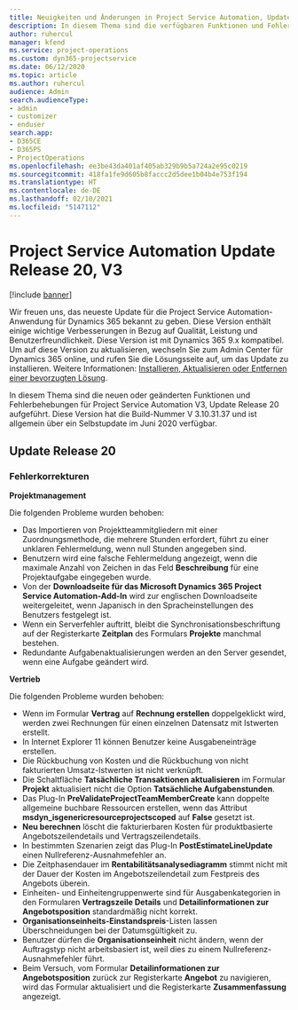 ```yaml
---
title: Neuigkeiten und Änderungen in Project Service Automation, Update Release 20, V3
description: In diesem Thema sind die verfügbaren Funktionen und Fehlerbehebungen für Project Service Automation Update Release 20, V3 aufgeführt.
author: ruhercul
manager: kfend
ms.service: project-operations
ms.custom: dyn365-projectservice
ms.date: 06/12/2020
ms.topic: article
ms.author: ruhercul
audience: Admin
search.audienceType:
- admin
- customizer
- enduser
search.app:
- D365CE
- D365PS
- ProjectOperations
ms.openlocfilehash: ee3be43da401af405ab329b9b5a724a2e95c0219
ms.sourcegitcommit: 418fa1fe9d605b8faccc2d5dee1b04b4e753f194
ms.translationtype: HT
ms.contentlocale: de-DE
ms.lasthandoff: 02/10/2021
ms.locfileid: "5147112"
---
```

# <a name="project-service-automation-update-release-20-v3"></a>Project Service Automation Update Release 20, V3

[!include [banner](../includes/psa-now-project-operations.md)]

Wir freuen uns, das neueste Update für die Project Service Automation-Anwendung für Dynamics 365 bekannt zu geben. Diese Version enthält einige wichtige Verbesserungen in Bezug auf Qualität, Leistung und Benutzerfreundlichkeit. Diese Version ist mit Dynamics 365 9.x kompatibel. Um auf diese Version zu aktualisieren, wechseln Sie zum Admin Center für Dynamics 365 online, und rufen Sie die Lösungsseite auf, um das Update zu installieren. Weitere Informationen: [Installieren, Aktualisieren oder Entfernen einer bevorzugten Lösung](https://docs.microsoft.com/power-platform/admin/install-remove-preferred-solution).

In diesem Thema sind die neuen oder geänderten Funktionen und Fehlerbehebungen für Project Service Automation V3, Update Release 20 aufgeführt. Diese Version hat die Build-Nummer V 3.10.31.37 und ist allgemein über ein Selbstupdate im Juni 2020 verfügbar.

## <a name="update-release-20"></a>Update Release 20

### <a name="bug-fixes"></a>Fehlerkorrekturen

**Projektmanagement**

Die folgenden Probleme wurden behoben:

- Das Importieren von Projektteammitgliedern mit einer Zuordnungsmethode, die mehrere Stunden erfordert, führt zu einer unklaren Fehlermeldung, wenn null Stunden angegeben sind.
- Benutzern wird eine falsche Fehlermeldung angezeigt, wenn die maximale Anzahl von Zeichen in das Feld **Beschreibung** für eine Projektaufgabe eingegeben wurde.
- Von der **Downloadseite für das Microsoft Dynamics 365 Project Service Automation-Add-In** wird zur englischen Downloadseite weitergeleitet, wenn Japanisch in den Spracheinstellungen des Benutzers festgelegt ist.
- Wenn ein Serverfehler auftritt, bleibt die Synchronisationsbeschriftung auf der Registerkarte **Zeitplan** des Formulars **Projekte** manchmal bestehen.
- Redundante Aufgabenaktualisierungen werden an den Server gesendet, wenn eine Aufgabe geändert wird.

**Vertrieb**

Die folgenden Probleme wurden behoben:

- Wenn im Formular **Vertrag** auf **Rechnung erstellen** doppelgeklickt wird, werden zwei Rechnungen für einen einzelnen Datensatz mit Istwerten erstellt.
- In Internet Explorer 11 können Benutzer keine Ausgabeneinträge erstellen.
- Die Rückbuchung von Kosten und die Rückbuchung von nicht fakturierten Umsatz-Istwerten ist nicht verknüpft.
- Die Schaltfläche **Tatsächliche Transaktionen aktualisieren** im Formular **Projekt** aktualisiert nicht die Option **Tatsächliche Aufgabenstunden**.
- Das Plug-In **PreValidateProjectTeamMemberCreate** kann doppelte allgemeine buchbare Ressourcen erstellen, wenn das Attribut **msdyn_isgenericresourceprojectscoped** auf **False** gesetzt ist.
- **Neu berechnen** löscht die fakturierbaren Kosten für produktbasierte Angebotszeilendetails und Vertragszeilendetails.
- In bestimmten Szenarien zeigt das Plug-In **PostEstimateLineUpdate** einen Nullreferenz-Ausnahmefehler an.
- Die Zeitphasendauer im **Rentabilitätsanalysediagramm** stimmt nicht mit der Dauer der Kosten im Angebotszeilendetail zum Festpreis des Angebots überein.
- Einheiten- und Einheitengruppenwerte sind für Ausgabenkategorien in den Formularen **Vertragszeile Details** und **Detailinformationen zur Angebotsposition** standardmäßig nicht korrekt.
- **Organisationseinheits-Einstandspreis**-Listen lassen Überschneidungen bei der Datumsgültigkeit zu.
- Benutzer dürfen die **Organisationseinheit** nicht ändern, wenn der Auftragstyp nicht arbeitsbasiert ist, weil dies zu einem Nullreferenz-Ausnahmefehler führt.
- Beim Versuch, vom Formular **Detailinformationen zur Angebotsposition** zurück zur Registerkarte **Angebot** zu navigieren, wird das Formular aktualisiert und die Registerkarte **Zusammenfassung** angezeigt.
